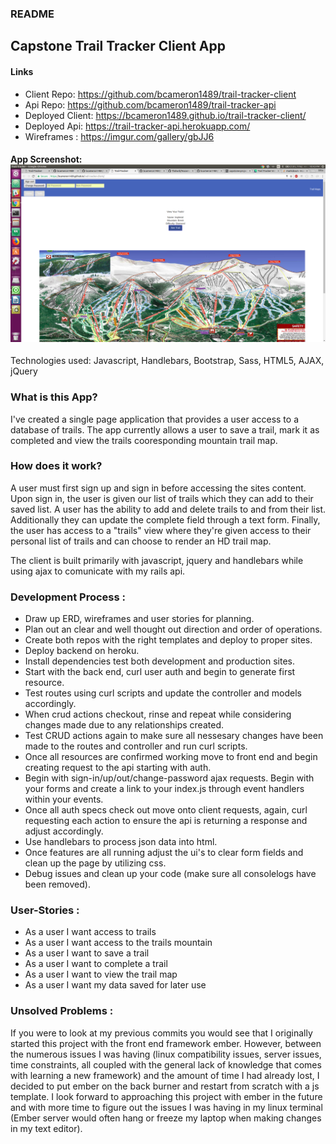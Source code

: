 ### README

## Capstone Trail Tracker Client App

#### Links
* Client Repo: https://github.com/bcameron1489/trail-tracker-client
* Api Repo: https://github.com/bcameron1489/trail-tracker-api
* Deployed Client: https://bcameron1489.github.io/trail-tracker-client/
* Deployed Api: https://trail-tracker-api.herokuapp.com/
* Wireframes : https://imgur.com/gallery/gbJJ6


#### App Screenshot: ![Alt text](/images/app-screenshot.png?raw=true)




Technologies used: Javascript, Handlebars, Bootstrap, Sass, HTML5, AJAX, jQuery

### What is this App?
  I've created a single page application that provides a user access to a database of trails.  The app currently allows a user to save a trail, mark it as completed and view the trails cooresponding mountain trail map.

### How does it work?
  A user must first sign up and sign in before accessing the sites content.  Upon sign in, the user is given our list of trails which they can add to their saved list.  A user has the ability to add and delete trails to and from their list.  Additionally they can update the complete field through a text form.  Finally, the user has access to a "trails" view where they're given access to their personal list of trails and can choose to render an HD trail map.

The client is built primarily with javascript, jquery and handlebars while using ajax to comunicate with my rails api.


### Development Process :
* Draw up ERD, wireframes and user stories for planning.
* Plan out an clear and well thought out direction and order of operations.
* Create both repos with the right templates and deploy to proper sites.
* Deploy backend on heroku.
* Install dependencies test both development and production sites.
* Start with the back end, curl user auth and begin to generate first resource.
* Test routes using curl scripts and update the controller and models accordingly.
* When crud actions checkout, rinse and repeat while considering changes made due to any relationships created.
* Test CRUD actions again to make sure all nessesary changes have been made to the routes and controller and run curl scripts.
* Once all resources are confirmed working move to front end and begin creating request to the api starting with auth.
* Begin with sign-in/up/out/change-password ajax requests. Begin with your forms and create a link to your index.js through event handlers within your events.
* Once all auth specs check out move onto client requests, again, curl requesting each action to ensure the api is returning a response and adjust accordingly.
* Use handlebars to process json data into html.
* Once features are all running adjust the ui's to clear form fields and clean up the page by utilizing css.
* Debug issues and clean up your code (make sure all consolelogs have been removed).


### User-Stories :
* As a user I want access to trails
* As a user I want access to the trails mountain
* As a user I want to save a trail
* As a user I want to complete a trail
* As a user I want to view the trail map
* As a user I want my data saved for later use


### Unsolved Problems :
  If you were to look at my previous commits you would see that I originally started this project with the front end framework ember.  However, between the numerous issues I was having (linux compatibility issues, server issues, time constraints, all coupled with the general lack of knowledge that comes with learning a new framework) and the amount of time I had already lost, I decided to put ember on the back burner and restart from scratch with a js template.  I look forward to approaching this project with ember in the future and with more time to figure out the issues I was having in my linux terminal (Ember server would often hang or freeze my laptop when making changes in my text editor).
